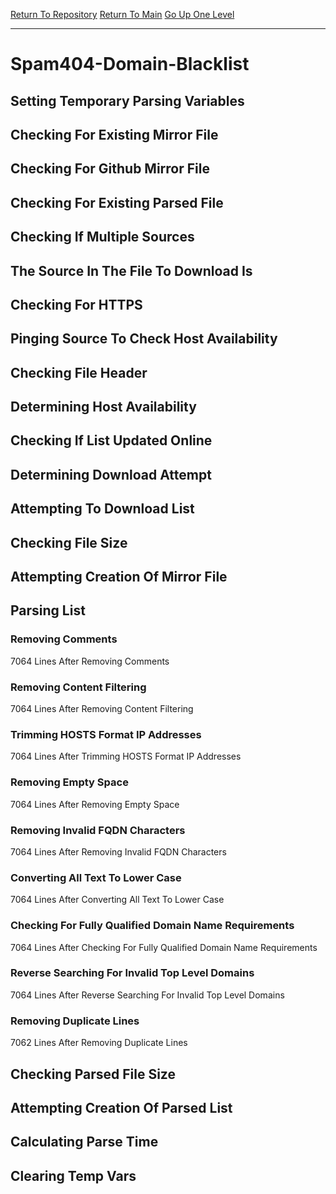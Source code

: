 [Return To Repository](https://github.com/deathbybandaid/piholeparser/)
[Return To Main](https://github.com/deathbybandaid/piholeparser/blob/master/RecentRunLogs/Mainlog.md)
[Go Up One Level](https://github.com/deathbybandaid/piholeparser/blob/master/RecentRunLogs/TopLevelScripts/30-Processing-Blacklists.md)
____________________________________
# Spam404-Domain-Blacklist
## Setting Temporary Parsing Variables
## Checking For Existing Mirror File
## Checking For Github Mirror File
## Checking For Existing Parsed File
## Checking If Multiple Sources
## The Source In The File To Download Is
## Checking For HTTPS
## Pinging Source To Check Host Availability
## Checking File Header
## Determining Host Availability
## Checking If List Updated Online
## Determining Download Attempt
## Attempting To Download List
## Checking File Size
## Attempting Creation Of Mirror File
## Parsing List
### Removing Comments
7064 Lines After Removing Comments
### Removing Content Filtering
7064 Lines After Removing Content Filtering
### Trimming HOSTS Format IP Addresses
7064 Lines After Trimming HOSTS Format IP Addresses
### Removing Empty Space
7064 Lines After Removing Empty Space
### Removing Invalid FQDN Characters
7064 Lines After Removing Invalid FQDN Characters
### Converting All Text To Lower Case
7064 Lines After Converting All Text To Lower Case
### Checking For Fully Qualified Domain Name Requirements
7064 Lines After Checking For Fully Qualified Domain Name Requirements
### Reverse Searching For Invalid Top Level Domains
7064 Lines After Reverse Searching For Invalid Top Level Domains
### Removing Duplicate Lines
7062 Lines After Removing Duplicate Lines
## Checking Parsed File Size
## Attempting Creation Of Parsed List
## Calculating Parse Time
## Clearing Temp Vars
